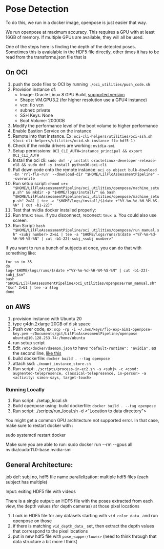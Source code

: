 # Pose Detection

To do this, we run in a docker image, openpose is just easier that way.

We run openpose at maximum accuracy. This requires a GPU with at least 16GB of memory.
If multiple GPUs are available, they will all be used.

One of the steps here is finding the depth of the detected poses.
Sometimes this is avaialable in the HDF5 file directly, other times
it has to be read from the transforms.json file that is

## On OCI

1.  push the code files to OCI by running `./oci_utilities/push_code.sh`
2.  Provision instance of:
    *   Image: Oracle Linux 8 GPU Build, [supported version](https://nvidia.github.io/nvidia-docker/)
    *   Shape: VM.GPU3.2 (for higher resolution use a GPU4 instance)
    *   vcn: flo vcn
    *   subnet: private
    *   SSH Keys: None
    *   Boot Volume: 2000GB
3.  Modify the performance level of the boot volume to higher performance
4.  Enable Bastion Service on the instance
5.  Remote into that instance. Ex:
    `oci-cli-helpers/utilities/oci-ssh.sh $(oci-cli-helpers/utilities/ocid.sh instance flo-hdf5-1)`
6.  Check if the nvidia drivers are working: `nvidia-smi`
7.  Setup permissions: `OCI_CLI_AUTH=instance_principal && export OCI_CLI_AUTH`
8.  Install the oci cli: `sudo dnf -y install oraclelinux-developer-release-el8 && sudo dnf -y install python36-oci-cli`
9.  Pull down code onto the remote instance:
    `oci os object bulk-download -bn 'rrl-flo-run' --download-dir "$HOME/LilFloAssessmentPipeline" --overwrite`
10. Run setup script: `chmod u+x "$HOME/LilFloAssessmentPipeline/oci_utilities/openpose/machine_setup.sh" && mkdir -p "$HOME/logs/install/" && bash "$HOME/LilFloAssessmentPipeline/oci_utilities/openpose/machine_setup.sh" 2>&1 | tee -a "$HOME/logs/install/$(date +"%Y-%m-%d-%H-%M-%S-%N" | cut -b1-22)"`
11. Test that nvidia docker installed properly:
12. Run tmux: `tmux`. If you disconnect, reconect: `tmux a`. You could also use screen.
13. Run Script: `bash "$HOME/LilFloAssessmentPipeline/oci_utilities/openpose/run_manual.sh" <subj number> 2>&1 | tee -a "$HOME/logs/runs/$(date +"%Y-%m-%d-%H-%M-%S-%N" | cut -b1-22)-subj_<subj number>"`

If you want to run a bunch of subjects at once, you can do that with something like:

```{bash}
for sn in 35
do
log="$HOME/logs/runs/$(date +"%Y-%m-%d-%H-%M-%S-%N" | cut -b1-22)-subj_$sn"
bash "$HOME/LilFloAssessmentPipeline/oci_utilities/openpose/run_manual.sh" "$sn" 2>&1 | tee -a $log
done
```

## on AWS

1.  provision instance with Ubuntu 20
2.  type g4dn.2xlarge 20GB of disk space
3.  Push over code, ex: `scp -rp -i ~/.aws/keys/flo-exp-aim1-openpose-key.pem ~/Documents/git/LilFloAssessmentPipeline/openpose ubuntu@10.128.253.74:/home/ubuntu`
4.  run setup script
5.  Edit `/etc/docker/daemon.json` to have `"default-runtime": "nvidia",` as the second line, [like this](https://docs.nvidia.com/dgx/nvidia-container-runtime-upgrade/index.html#using-nv-container-runtime)
6.  build dockerfile: `docker build . --tag openpose`
7.  attach ssd: `./mount_instance_store.sh`
8.  Run script: `./scripts/process-in-ec2.sh -s <subj> -c <cond: augmented-telepresence, classical-telepresence, in-person> -a <activity: simon-says, target-touch>`

### Running Locally

1.  Run script: ./setup_local.sh
2.  Build openpose using: build dockerfile: `docker build . --tag openpose`
3.  Run script: ./scripts/run_local.sh -d <"Location to data directory">

You might get a common GPU architecture not supported error. In that case, make sure to restart docker with :

sudo systemctl restart docker

Make sure you are able to run:
sudo docker run --rm --gpus all nvidia/cuda:11.0-base nvidia-smi

## General Architecture:

job def: subj no, hdf5 file name
parallelization: multiple hdf5 files (each subject has multiple)

Input: exiting HDF5 file with videos

There is a single output: an HDF5 file with the poses extracted from each view, the depth values (for depth cameras) at those pixel locations

1.  Look in HDF5 file for any datasets starting with `vid_color_data_` and run openpose on those
2.  if there is matching `vid_depth_data_` set, then extract the depth values that correspond to the pixel locations
3.  put in new hdf5 file with `pose_<upper/lower>` (need to think through that data structure a bit more I think)
